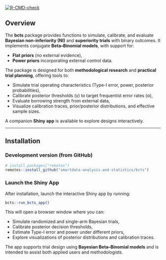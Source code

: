 <!-- badges: start -->

[![R-CMD-check](https://github.com/smartdata-analysis-and-statistics/bcts/actions/workflows/r.yml/badge.svg)](https://github.com/smartdata-analysis-and-statistics/bcts/actions/workflows/r.yml)
<!-- badges: end -->

## Overview

The **bcts** package provides functions to simulate, calibrate, and evaluate
**Bayesian non-inferiority (NI)** and **superiority trials** with binary outcomes.
It implements conjugate **Beta–Binomial models**, with support for:

- **Flat priors** (no external evidence),
- **Power priors** incorporating external control data.

The package is designed for both **methodological research** and **practical trial planning**,
offering tools to:

- Simulate trial operating characteristics (Type-I error, power, posterior probabilities),
- Calibrate posterior thresholds (γ) to target frequentist error rates (α),
- Evaluate borrowing strength from external data,
- Visualize calibration traces, prior/posterior distributions, and effective sample sizes.

A companion **Shiny app** is available to explore designs interactively.

---

## Installation

### Development version (from GitHub)

```r
# install.packages("remotes")
remotes::install_github("smartdata-analysis-and-statistics/bcts")
```

### Launch the Shiny App

After installation, launch the interactive Shiny app by running:

```r
bcts::run_bcts_app()
```

This will open a browser window where you can:

* Simulate randomized and single-arm Bayesian trials,
* Calibrate posterior decision thresholds,
* Estimate Type-I error and power under different priors,
* Explore visualizations of posterior distributions and calibration traces.
 
The app supports trial design using **Bayesian Beta–Binomial models** and is intended to assist both applied users and methodologists.



